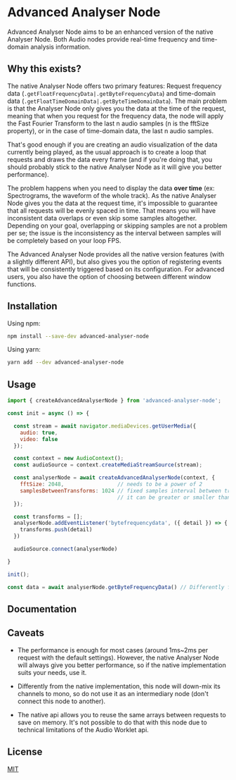 # Advanced Analyser Node

Advanced Analyser Node aims to be an enhanced version of the native Analyser Node. Both Audio nodes provide real-time frequency and time-domain analysis information.

## Why this exists?
The native Analyser Node offers two primary features: Request frequency data (`.getFloatFrequencyData|.getByteFrequencyData`) and time-domain data (`.getFloatTimeDomainData|.getByteTimeDomainData`). The main problem is that the Analyser Node only gives you the data at the time of the request, meaning that when you request for the frequency data, the node will apply the Fast Fourier Transform to the last n audio samples (n is the fftSize property), or in the case of time-domain data, the last n audio samples.

That's good enough if you are creating an audio visualization of the data currently being played, as the usual approach is to create a loop that requests and draws the data every frame (and if you're doing that, you should probably stick to the native Analyser Node as it will give you better performance).

The problem happens when you need to display the data **over time** (ex: Spectrograms, the waveform of the whole track). As the native Analyser Node gives you the data at the request time, it's impossible to guarantee that all requests will be evenly spaced in time. That means you will have inconsistent data overlaps or even skip some samples altogether. Depending on your goal, overlapping or skipping samples are not a problem per se; the issue is the inconsistency as the interval between samples will be completely based on your loop FPS.

The Advanced Analyser Node provides all the native version features (with a slightly different API), but also gives you the option of registering events that will be consistently triggered based on its configuration. For advanced users, you also have the option of choosing between different window functions.

## Installation

Using npm:
```bash
npm install --save-dev advanced-analyser-node
```
Using yarn:
```bash
yarn add --dev advanced-analyser-node
```


## Usage

```javascript
import { createAdvancedAnalyserNode } from 'advanced-analyser-node';

const init = async () => {

  const stream = await navigator.mediaDevices.getUserMedia({
    audio: true,
    video: false
  });

  const context = new AudioContext();
  const audioSource = context.createMediaStreamSource(stream);

  const analyserNode = await createAdvancedAnalyserNode(context, {
    fftSize: 2048,                 // needs to be a power of 2
    samplesBetweenTransforms: 1024 // fixed samples interval between transforms
                                   // it can be greater or smaller than the fftSize, which will cause overlaps or skip samples
  });

  const transforms = [];
  analyserNode.addEventListener('bytefrequencydata', ({ detail }) => {
    transforms.push(detail)
  })

  audioSource.connect(analyserNode)

}

init();
```

```javascript
const data = await analyserNode.getByteFrequencyData() // Differently from the native implementation, the request methods are asynchronous, and do not take an array as parameter
```


## Documentation


## Caveats

- The performance is enough for most cases (around 1ms~2ms per request with the default settings). However, the native Analyser Node will always give you better performance, so if the native implementation suits your needs, use it.

- Differently from the native implementation, this node will down-mix its  channels to mono, so do not use it as an intermediary node (don't connect this node to another).

- The native api allows you to reuse the same arrays between requests to save on memory. It's not possible to do that with this node due to technical limitations of the Audio Worklet api.




## License
[MIT](https://choosealicense.com/licenses/mit/)
